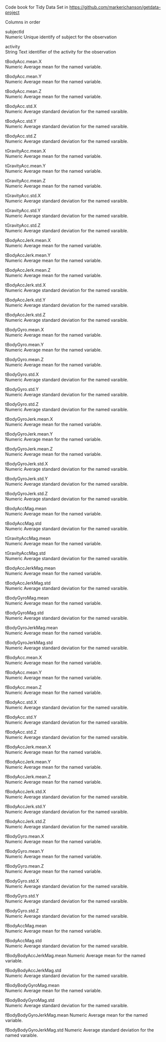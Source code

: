 Code book for Tidy Data Set in https://github.com/markerichanson/getdata-project

Columns in order 

 subjectId        
 	Numeric
 	Unique identify of subject for the observation
 	
 activity                 
 	String
 	Text identifier of the activity for the observation
 	
 tBodyAcc.mean.X          
 	Numeric 
 	Average mean for the named variable.

 tBodyAcc.mean.Y          
 	Numeric 
 	Average mean for the named variable.

 tBodyAcc.mean.Z          
 	Numeric 
 	Average mean for the named variable.

 tBodyAcc.std.X           
 	Numeric
 	Average standard deviation for the named varaible.

 tBodyAcc.std.Y           
 	Numeric
 	Average standard deviation for the named varaible.

 tBodyAcc.std.Z           
 	Numeric
 	Average standard deviation for the named varaible.

 tGravityAcc.mean.X       
 	Numeric 
 	Average mean for the named variable.

 tGravityAcc.mean.Y       
 	Numeric 
 	Average mean for the named variable.

 tGravityAcc.mean.Z       
 	Numeric 
 	Average mean for the named variable.

 tGravityAcc.std.X        
 	Numeric
 	Average standard deviation for the named varaible.

 tGravityAcc.std.Y        
 	Numeric
 	Average standard deviation for the named varaible.

 tGravityAcc.std.Z        
 	Numeric
 	Average standard deviation for the named varaible.

 tBodyAccJerk.mean.X      
 	Numeric 
 	Average mean for the named variable.

 tBodyAccJerk.mean.Y      
 	Numeric 
 	Average mean for the named variable.

 tBodyAccJerk.mean.Z      
 	Numeric 
 	Average mean for the named variable.

 tBodyAccJerk.std.X       
 	Numeric
 	Average standard deviation for the named varaible.

 tBodyAccJerk.std.Y       
 	Numeric
 	Average standard deviation for the named varaible.

 tBodyAccJerk.std.Z       
 	Numeric
 	Average standard deviation for the named varaible.

 tBodyGyro.mean.X         
 	Numeric 
 	Average mean for the named variable.

 tBodyGyro.mean.Y         
 	Numeric 
 	Average mean for the named variable.

 tBodyGyro.mean.Z         
 	Numeric 
 	Average mean for the named variable.

 tBodyGyro.std.X          
 	Numeric
 	Average standard deviation for the named varaible.

 tBodyGyro.std.Y          
 	Numeric
 	Average standard deviation for the named varaible.

 tBodyGyro.std.Z          
 	Numeric
 	Average standard deviation for the named varaible.

 tBodyGyroJerk.mean.X     
 	Numeric 
 	Average mean for the named variable.

 tBodyGyroJerk.mean.Y     
 	Numeric 
 	Average mean for the named variable.

 tBodyGyroJerk.mean.Z     
 	Numeric 
 	Average mean for the named variable.

 tBodyGyroJerk.std.X      
 	Numeric
 	Average standard deviation for the named varaible.

 tBodyGyroJerk.std.Y      
 	Numeric
 	Average standard deviation for the named varaible.

 tBodyGyroJerk.std.Z      
 	Numeric
 	Average standard deviation for the named varaible.

 tBodyAccMag.mean         
 	Numeric 
 	Average mean for the named variable.

 tBodyAccMag.std          
 	Numeric
 	Average standard deviation for the named varaible.

 tGravityAccMag.mean      
 	Numeric 
 	Average mean for the named variable.

 tGravityAccMag.std       
 	Numeric
 	Average standard deviation for the named varaible.

 tBodyAccJerkMag.mean     
 	Numeric 
 	Average mean for the named variable.

 tBodyAccJerkMag.std      
 	Numeric
 	Average standard deviation for the named varaible.

 tBodyGyroMag.mean        
 	Numeric 
 	Average mean for the named variable.

 tBodyGyroMag.std         
 	Numeric
 	Average standard deviation for the named varaible.

 tBodyGyroJerkMag.mean    
 	Numeric 
 	Average mean for the named variable.

 tBodyGyroJerkMag.std     
 	Numeric
 	Average standard deviation for the named varaible.

 fBodyAcc.mean.X          
 	Numeric 
 	Average mean for the named variable.

 fBodyAcc.mean.Y          
 	Numeric 
 	Average mean for the named variable.

 fBodyAcc.mean.Z          
 	Numeric 
 	Average mean for the named variable.

 fBodyAcc.std.X           
 	Numeric
 	Average standard deviation for the named varaible.

 fBodyAcc.std.Y           
 	Numeric
 	Average standard deviation for the named varaible.

 fBodyAcc.std.Z           
 	Numeric
 	Average standard deviation for the named varaible.

 fBodyAccJerk.mean.X      
 	Numeric 
 	Average mean for the named variable.

 fBodyAccJerk.mean.Y      
 	Numeric 
 	Average mean for the named variable.

 fBodyAccJerk.mean.Z      
 	Numeric 
 	Average mean for the named variable.

 fBodyAccJerk.std.X       
 	Numeric
 	Average standard deviation for the named varaible.

 fBodyAccJerk.std.Y       
 	Numeric
 	Average standard deviation for the named varaible.

 fBodyAccJerk.std.Z       
 	Numeric
 	Average standard deviation for the named varaible.

 fBodyGyro.mean.X         
 	Numeric 
 	Average mean for the named variable.

 fBodyGyro.mean.Y         
 	Numeric 
 	Average mean for the named variable.

 fBodyGyro.mean.Z         
 	Numeric 
 	Average mean for the named variable.

 fBodyGyro.std.X          
 	Numeric
 	Average standard deviation for the named varaible.

 fBodyGyro.std.Y          
 	Numeric
 	Average standard deviation for the named varaible.

 fBodyGyro.std.Z          
 	Numeric
 	Average standard deviation for the named varaible.

 fBodyAccMag.mean         
 	Numeric 
 	Average mean for the named variable.

 fBodyAccMag.std          
 	Numeric
 	Average standard deviation for the named varaible.

 fBodyBodyAccJerkMag.mean 
 	Numeric 
 	Average mean for the named variable.

 fBodyBodyAccJerkMag.std  
 	Numeric
 	Average standard deviation for the named varaible.

 fBodyBodyGyroMag.mean    
 	Numeric 
 	Average mean for the named variable.

 fBodyBodyGyroMag.std     
 	Numeric
 	Average standard deviation for the named varaible.

  fBodyBodyGyroJerkMag.mean
 	Numeric 
 	Average mean for the named variable.

 fBodyBodyGyroJerkMag.std 
 	Numeric
 	Average standard deviation for the named varaible.
 	
